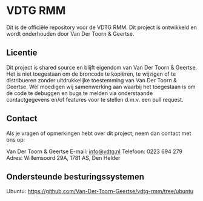 # VDTG RMM

Dit is de officiële repository voor de VDTG RMM.
Dit project is ontwikkeld en wordt onderhouden door Van Der Toorn & Geertse.

## Licentie

Dit project is shared source en blijft eigendom van Van Der Toorn & Geertse.
Het is niet toegestaan om de broncode te kopiëren, te wijzigen of te distribueren zonder uitdrukkelijke toestemming van Van Der Toorn & Geertse.
Wel moedigen wij samenwerking aan waarbij het toegestaan is om de code te debuggen en bugs te melden via onderstaande contactgegevens en/of features voor te stellen d.m.v. een pull request.

## Contact

Als je vragen of opmerkingen hebt over dit project, neem dan contact met ons op:

Van Der Toorn & Geertse
E-mail: info@vdtg.nl
Telefoon: 0223 694 279
Adres: Willemsoord 29A, 1781 AS, Den Helder

## Ondersteunde besturingssystemen
Ubuntu: https://github.com/Van-Der-Toorn-Geertse/vdtg-rmm/tree/ubuntu
